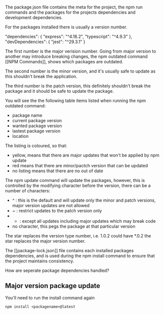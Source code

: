 The package.json file contains the meta for the project, the npm run commands and the packages for the projects dependencies and development dependencies.

For the packages installed there is usually a version number.

  "dependencies": {
    "express": "^4.18.2",
    "typescript": "^4.9.3"
  },
  "devDependencies": {
    "jest": "^29.3.1"
  }

The first number is the major verision number. Going from major version to another may introduce breaking changes, the npm outdated command [[NPM Commands]], shows which packages are outdated.

The second number is the minor version, and it's usually safe to update as this shouldn't break the application.

The third  number is the patch version, this definitely shouldn't break the package and it should be safe to update the package.

You will see the the following table items listed when running the npm outdated command:

* package name
* current package version
* wanted package version
* lastest package version
* location

The listing is coloured, so that:

* yellow, means that there are major updates that won't be applied by npm update
* red means that there are minor/pactch version that can be updated
* no listing means that there are no out of date

The npm update command will update the packages, however, this is controlled by the modifying character before the version, there can be a number of characters:

* ^ : this is the default and will update only the minor and patch versions, major version updates are not allowed
* ~ : restrict updates to the patch version only
* * : except all updates including major updates which may break code
* no character, this pegs the package at that particular version

The star replaces the version type number, i.e. 1.0.2 could have \*.0.2 the star replaces the major version number.

The [[package-lock.json]] file contains each installed packages dependencies, and is used during the npm install command to ensure that the project maintains consistency.

How are seperate package dependencies handled?

## Major version package update

You'll need to run the install command again

	npm install <packagename>@latest



